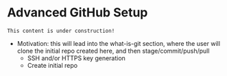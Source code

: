 # Advanced GitHub Setup

```{note}
This content is under construction!
```
- Motivation: this will lead into the what-is-git section, where the user will clone the initial repo created here, and then stage/commit/push/pull
   - SSH and/or HTTPS key generation
   - Create initial repo


